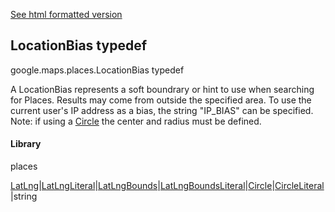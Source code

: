 [See html formatted version](https://huasofoundries.github.io/google-maps-documentation/LocationBias.html)


LocationBias typedef
--------------------

google.maps.places.LocationBias typedef

A LocationBias represents a soft boundrary or hint to use when searching for Places. Results may come from outside the specified area. To use the current user's IP address as a bias, the string "IP\_BIAS" can be specified. Note: if using a [Circle](Circle.md) the center and radius must be defined.

#### Library

places

[LatLng](LatLng.md)|[LatLngLiteral](LatLngLiteral.md)|[LatLngBounds](LatLngBounds.md)|[LatLngBoundsLiteral](LatLngBoundsLiteral.md)|[Circle](Circle.md)|[CircleLiteral](CircleLiteral.md)|string